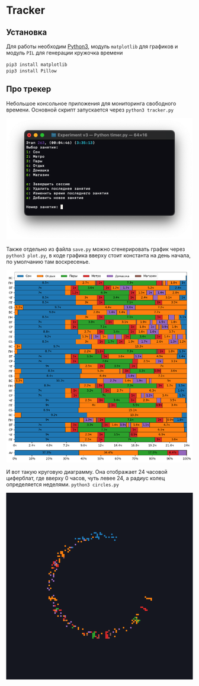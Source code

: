# Tracker  
## Установка
Для работы необходим [Python3](https://www.python.org), модуль `matplotlib` для графиков и модуль `PIL` для генерации кружочка времени  

`pip3 install matplotlib`  
`pip3 install Pillow`  

## Про трекер
Небольшое консольное приложения для мониторинга свободного времени. Основной скрипт запускается через `python3 tracker.py`

![main app](images/main.png)

Также отдельно из файла `save.py` можно сгенерировать график через `python3 plot.py`, в коде графика вверху стоит константа на день начала, по умолчанию там воскресенье.

![plot](images/plot.png)

И вот такую круговую диаграмму. Она отображает 24 часовой циферблат, где вверху 0 часов, чуть левее 24, а радиус колец определяется неделями.
`python3 circles.py`

![circles](images/circles.png)
